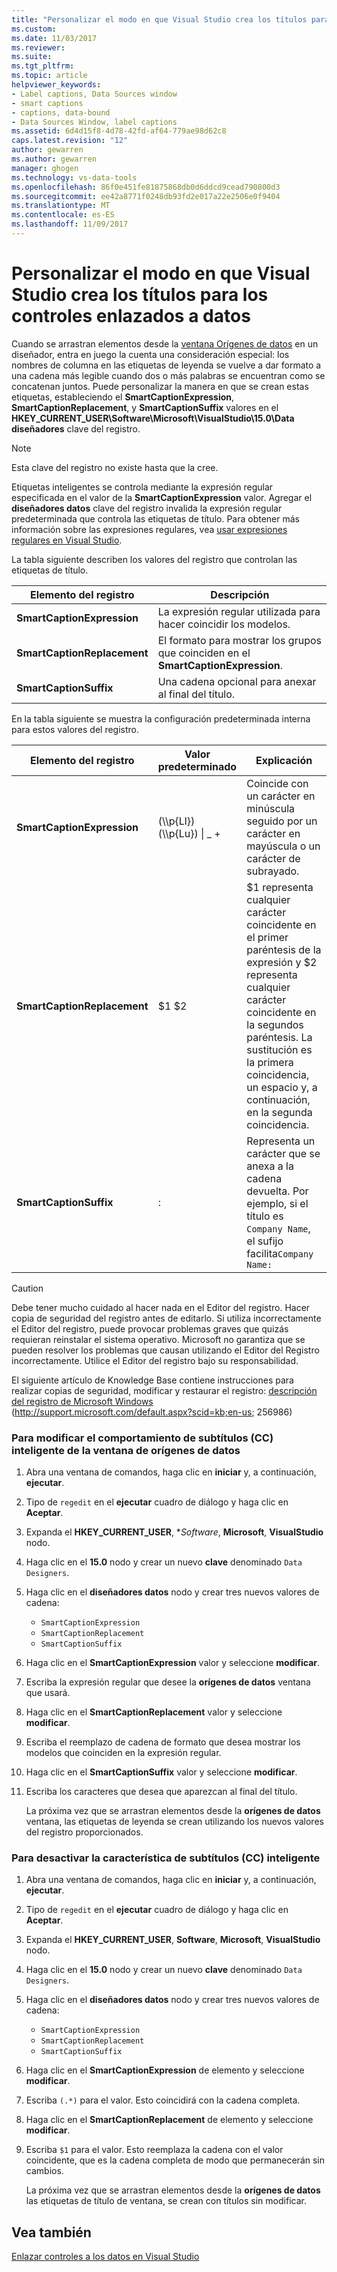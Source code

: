 ```yaml
---
title: "Personalizar el modo en que Visual Studio crea los títulos para los controles enlazados a datos | Documentos de Microsoft"
ms.custom: 
ms.date: 11/03/2017
ms.reviewer: 
ms.suite: 
ms.tgt_pltfrm: 
ms.topic: article
helpviewer_keywords:
- Label captions, Data Sources window
- smart captions
- captions, data-bound
- Data Sources Window, label captions
ms.assetid: 6d4d15f8-4d78-42fd-af64-779ae98d62c8
caps.latest.revision: "12"
author: gewarren
ms.author: gewarren
manager: ghogen
ms.technology: vs-data-tools
ms.openlocfilehash: 86f0e451fe81875868db0d6ddcd9cead790800d3
ms.sourcegitcommit: ee42a8771f0248db93fd2e017a22e2506e0f9404
ms.translationtype: MT
ms.contentlocale: es-ES
ms.lasthandoff: 11/09/2017
---
```

# <a name="customize-how-visual-studio-creates-captions-for-data-bound-controls"></a>Personalizar el modo en que Visual Studio crea los títulos para los controles enlazados a datos
Cuando se arrastran elementos desde la [ventana Orígenes de datos](add-new-data-sources.md) en un diseñador, entra en juego la cuenta una consideración especial: los nombres de columna en las etiquetas de leyenda se vuelve a dar formato a una cadena más legible cuando dos o más palabras se encuentran como se concatenan juntos. Puede personalizar la manera en que se crean estas etiquetas, estableciendo el **SmartCaptionExpression**, **SmartCaptionReplacement**, y **SmartCaptionSuffix** valores en el **HKEY_CURRENT_USER\Software\Microsoft\VisualStudio\15.0\Data diseñadores** clave del registro.  
  
> [!NOTE]
> Esta clave del registro no existe hasta que la cree.  
  
Etiquetas inteligentes se controla mediante la expresión regular especificada en el valor de la **SmartCaptionExpression** valor. Agregar el **diseñadores datos** clave del registro invalida la expresión regular predeterminada que controla las etiquetas de título. Para obtener más información sobre las expresiones regulares, vea [usar expresiones regulares en Visual Studio](../ide/using-regular-expressions-in-visual-studio.md).  
  
La tabla siguiente describen los valores del registro que controlan las etiquetas de título.  
  
|Elemento del registro|Descripción|  
|-------------------|-----------------|  
|**SmartCaptionExpression**|La expresión regular utilizada para hacer coincidir los modelos.|  
|**SmartCaptionReplacement**|El formato para mostrar los grupos que coinciden en el **SmartCaptionExpression**.|  
|**SmartCaptionSuffix**|Una cadena opcional para anexar al final del título.|  
  
En la tabla siguiente se muestra la configuración predeterminada interna para estos valores del registro.  
  
|Elemento del registro|Valor predeterminado|Explicación|  
|-------------------|-------------------|-----------------|  
|**SmartCaptionExpression**|(\\\p{Ll}) (\\\p{Lu}) &#124; _ +|Coincide con un carácter en minúscula seguido por un carácter en mayúscula o un carácter de subrayado.|  
|**SmartCaptionReplacement**|$1 $2|$1 representa cualquier carácter coincidente en el primer paréntesis de la expresión y $2 representa cualquier carácter coincidente en la segundos paréntesis. La sustitución es la primera coincidencia, un espacio y, a continuación, en la segunda coincidencia.|  
|**SmartCaptionSuffix**|:|Representa un carácter que se anexa a la cadena devuelta. Por ejemplo, si el título es `Company Name`, el sufijo facilita`Company Name:`|  
  
> [!CAUTION]
> Debe tener mucho cuidado al hacer nada en el Editor del registro. Hacer copia de seguridad del registro antes de editarlo. Si utiliza incorrectamente el Editor del registro, puede provocar problemas graves que quizás requieran reinstalar el sistema operativo. Microsoft no garantiza que se pueden resolver los problemas que causan utilizando el Editor del Registro incorrectamente. Utilice el Editor del registro bajo su responsabilidad.  
>   
>  El siguiente artículo de Knowledge Base contiene instrucciones para realizar copias de seguridad, modificar y restaurar el registro: [descripción del registro de Microsoft Windows](http://support.microsoft.com/default.aspx?scid=kb;en-us;256986) (http://support.microsoft.com/default.aspx?scid=kb;en-us; 256986)  
  
### <a name="to-modify-the-smart-captioning-behavior-of-the-data-sources-window"></a>Para modificar el comportamiento de subtítulos (CC) inteligente de la ventana de orígenes de datos  
  
1.  Abra una ventana de comandos, haga clic en **iniciar** y, a continuación, **ejecutar**.  
  
2.  Tipo de `regedit` en el **ejecutar** cuadro de diálogo y haga clic en **Aceptar**.  
  
3.  Expanda el **HKEY_CURRENT_USER**, **Software*, **Microsoft**, **VisualStudio** nodo.  
  
7.  Haga clic en el **15.0** nodo y crear un nuevo **clave** denominado `Data Designers`.  
  
8.  Haga clic en el **diseñadores datos** nodo y crear tres nuevos valores de cadena:

    - `SmartCaptionExpression`
    - `SmartCaptionReplacement`
    - `SmartCaptionSuffix`
  
11. Haga clic en el **SmartCaptionExpression** valor y seleccione **modificar**.  
  
12. Escriba la expresión regular que desee la **orígenes de datos** ventana que usará.  
  
13. Haga clic en el **SmartCaptionReplacement** valor y seleccione **modificar**.  
  
14. Escriba el reemplazo de cadena de formato que desea mostrar los modelos que coinciden en la expresión regular.  
  
15. Haga clic en el **SmartCaptionSuffix** valor y seleccione **modificar**.  
  
16. Escriba los caracteres que desea que aparezcan al final del título.  
  
    La próxima vez que se arrastran elementos desde la **orígenes de datos** ventana, las etiquetas de leyenda se crean utilizando los nuevos valores del registro proporcionados.  
  
### <a name="to-turn-off-the-smart-captioning-feature"></a>Para desactivar la característica de subtítulos (CC) inteligente  
  
1.  Abra una ventana de comandos, haga clic en **iniciar** y, a continuación, **ejecutar**.  
  
2.  Tipo de `regedit` en el **ejecutar** cuadro de diálogo y haga clic en **Aceptar**.  
  
3.  Expanda el **HKEY_CURRENT_USER**, **Software**, **Microsoft**, **VisualStudio** nodo.  
  
7.  Haga clic en el **15.0** nodo y crear un nuevo **clave** denominado `Data Designers`.  
  
8.  Haga clic en el **diseñadores datos** nodo y crear tres nuevos valores de cadena:

    - `SmartCaptionExpression`
    - `SmartCaptionReplacement`
    - `SmartCaptionSuffix`
  
11. Haga clic en el **SmartCaptionExpression** de elemento y seleccione **modificar**.  
  
12. Escriba `(.*)` para el valor. Esto coincidirá con la cadena completa.  
  
13. Haga clic en el **SmartCaptionReplacement** de elemento y seleccione **modificar**.  
  
14. Escriba `$1` para el valor. Esto reemplaza la cadena con el valor coincidente, que es la cadena completa de modo que permanecerán sin cambios.  
  
    La próxima vez que se arrastran elementos desde la **orígenes de datos** las etiquetas de título de ventana, se crean con títulos sin modificar.  
  
## <a name="see-also"></a>Vea también  
[Enlazar controles a los datos en Visual Studio](../data-tools/bind-controls-to-data-in-visual-studio.md)